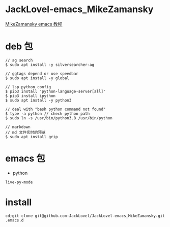 ﻿# JackLovel-emacs_MikeZamansky

[MikeZamansky emacs 教程](https://cestlaz.github.io/stories/emacs/)

# deb 包
```
// ag search 
$ sudo apt install -y silversearcher-ag

// ggtags depend or use speedbar  
$ sudo apt install -y global

// lsp python config 
$ pip3 install 'python-language-server[all]'
$ pip3 install ipython
$ sudo apt install -y python3 

// deal with "bash python command not found"
$ type -a python // check python path 
$ sudo ln -s /usr/bin/python3.8 /usr/bin/python 

// markdown 
// md 文件实时的预览
$ sudo apt install grip 
```

# emacs 包
- python 
```
live-py-mode  
```
# install 
```
cd;git clone git@github.com:JackLovel/JackLovel-emacs_MikeZamansky.git .emacs.d
```
